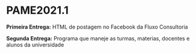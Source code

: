# PAME2021.1
**Primeira Entrega:** HTML de postagem no Facebook da Fluxo Consultoria

**Segunda Entrega:** Programa que maneje as turmas, materias, docentes e alunos da universidade